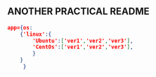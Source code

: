## ANOTHER PRACTICAL README
```json
app={os:
	{'linux':{
		'Ubuntu':['ver1','ver2','ver3'], 
		'CentOs':['ver1','ver2','ver3'],
		}
	}
     }
